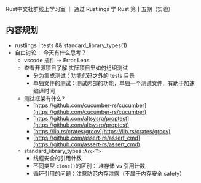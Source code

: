 Rust中文社群线上学习室 ｜ 通过 Rustlings 学 Rust 第十五期（实验）


## 内容规划 

- rustlings | tests && standard_library_types(1)
- 自由讨论： 今天有什么思考？
    - vscode 插件 -> Error Lens
    - 查看开源项目了解 实际项目里如何组织测试
        - 分为集成测试：功能代码之外的 tests 目录
        - 单独文件的测试：测试内部的功能，单独一个测试文件，有助于加速编译时间
    - 测试框架有什么?
        - [https://github.com/cucumber-rs/cucumber](https://github.com/cucumber-rs/cucumber)
        -  [https://github.com/altsysrq/proptest](https://github.com/altsysrq/proptest)
        - [https://lib.rs/crates/grcov](https://lib.rs/crates/grcov)
        - [https://github.com/assert-rs/assert_cmd](https://github.com/assert-rs/assert_cmd)
    - standard_library_types :`Arc<T>`
        - 线程安全的引用计数
        - 不同类型 `clone()`的区别： 堆存储 vs 引用计数
        - 循环引用的问题：注意防范内存泄露（不属于内存安全 safety）
    